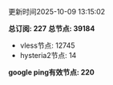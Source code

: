 更新时间2025-10-09 13:15:02

**总订阅: 227**
**总节点: 39184**
- vless节点: 12745
- hysteria2节点: 14

**google ping有效节点: 220**
